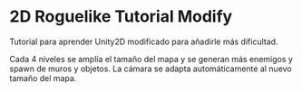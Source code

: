 # 2D Roguelike Tutorial Modify

Tutorial para aprender Unity2D modificado para añadirle más dificultad.

Cada 4 niveles se amplía el tamaño del mapa y se generan más enemigos y spawn de muros y objetos. La cámara se adapta automáticamente al nuevo tamaño del mapa.
